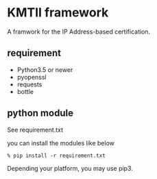 KMTII framework
===============

A framwork for the IP Address-based certification.

## requirement

- Python3.5 or newer
- pyopenssl
- requests
- bottle

## python module

See requirement.txt

you can install the modules like below

    % pip install -r requirement.txt

Depending your platform, you may use pip3.

